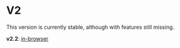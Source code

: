 V2
=========
This version is currently stable, although with features still missing. 

**v2.2**: [in-browser](https://complover116.github.io/QAR-1/qar1-html/v2.2)